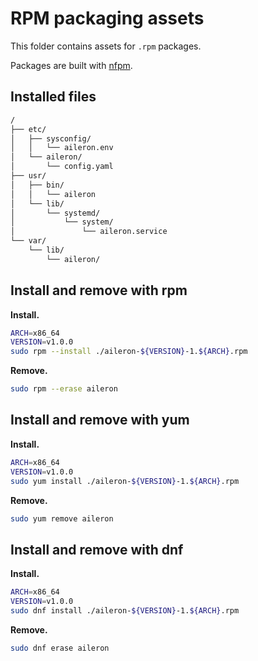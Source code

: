 # RPM packaging assets

This folder contains assets for `.rpm` packages.

Packages are built with [nfpm](https://github.com/goreleaser/nfpm).

## Installed files

```txt
/
├── etc/
│   ├── sysconfig/
│   │   └── aileron.env
│   └── aileron/
│       └── config.yaml
├── usr/
│   ├── bin/
│   │   └── aileron
│   └── lib/
│       └── systemd/
│           └── system/
│               └── aileron.service
└── var/
    └── lib/
        └── aileron/
```

## Install and remove with rpm

**Install.**

```bash
ARCH=x86_64
VERSION=v1.0.0
sudo rpm --install ./aileron-${VERSION}-1.${ARCH}.rpm
```

**Remove.**

```bash
sudo rpm --erase aileron
```

## Install and remove with yum

**Install.**

```bash
ARCH=x86_64
VERSION=v1.0.0
sudo yum install ./aileron-${VERSION}-1.${ARCH}.rpm
```

**Remove.**

```bash
sudo yum remove aileron
```

## Install and remove with dnf

**Install.**

```bash
ARCH=x86_64
VERSION=v1.0.0
sudo dnf install ./aileron-${VERSION}-1.${ARCH}.rpm
```

**Remove.**

```bash
sudo dnf erase aileron
```

